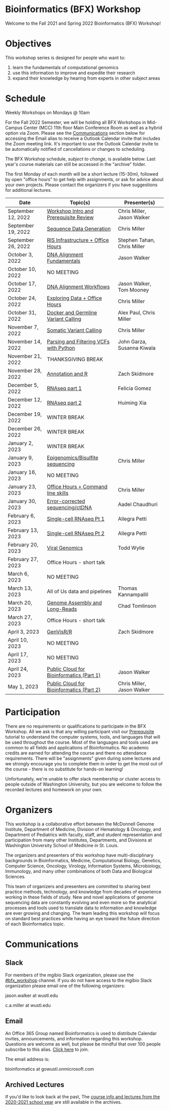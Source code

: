 # Bioinformatics (BFX) Workshop

Welcome to the Fall 2021 and Spring 2022 Bioinformatics (BFX) Workshop! 

# Objectives

This workshop series is designed for people who want to:
1) learn the fundamentals of computational genomics
2) use this information to improve and expedite their research
3) expand their knowledge by hearing from experts in other subject areas

# Schedule

Weekly Workshops on Mondays @ 10am

For the Fall 2022 Semester, we will be holding all BFX Workshops in Mid-Campus Center (MCC) 11th floor Main Conference Room as well as a hybrid option via Zoom. Please see the [Communications](README.md#communications) section below for accessing the Email alias to receive a Outlook Calendar invite that includes the Zoom meeting link. It's important to use the Outlook Calendar invite to be automatically notified of cancellations or changes to scheduling.

The BFX Workshop schedule, _subject to change_, is available below. Last year's course materials can still be accessed in the "archive" folder.

The first Monday of each month will be a short lecture (15-30m), followed by open "office hours" to get help with assignments, or ask for advice about your own projects. Please contact the organizers if you have suggestions for additional lectures.

|Date|Topic(s)|Presenter(s)|
|----|--------|------------|
| September 12, 2022 | [Workshop Intro and Prerequisite Review](lectures/week_01) | Chris Miller, Jason Walker | 
| September 19, 2022 | [Sequence Data Generation](lectures/week_02) | Chris Miller |
| September 26, 2022 | [RIS Infrastructure + Office Hours](https://wustl.box.com/s/003l9e3q1oh8631fdzct90aafcuxot1b) | Stephen Tahan, Chris Miller | 
| October 3, 2022 | [DNA Alignment Fundamentals](lectures/week_04) | Jason Walker |
| October 10, 2022 | NO MEETING | |
| October 17, 2022 | [DNA Alignment Workflows](lectures/week_05) | Jason Walker, Tom Mooney |
| October 24, 2022 | [Exploring Data + Office Hours](lectures/week_06) | Chris Miller |
| October 31, 2022 | [Docker and Germline Variant Calling](lectures/week_07) | Alex Paul, Chris Miller |
| November 7, 2022 | [Somatic Variant Calling](lectures/week_08) | Chris Miller|
| November 14, 2022 | [Parsing and Filtering VCFs with Python](lectures/week_09) | John Garza, Susanna Kiwala |
| November 21, 2022 | THANKSGIVING BREAK | |
| November 28, 2022 | [Annotation and R](lectures/week_10) | Zach Skidmore |
| December 5, 2022 | [RNAseq part 1](lectures/week_11) | Felicia Gomez |
| December 12, 2022 | [RNAseq part 2](lectures/week_12) | Huiming Xia |
| December 19, 2022 | WINTER BREAK | |
| December 26, 2022 | WINTER BREAK | |
| January 2, 2023 | WINTER BREAK | |
| January 9, 2023 | [Epigenomics/Bisulfite sequencing](lectures/week_13) | Chris Miller |
| January 16, 2023 | NO MEETING |  | 
| January 23, 2023 | [Office Hours + Command line skills](lectures/week_14) | Chris Miller | 
| January 30, 2023 | [Error-corrected sequencing/ctDNA](lectures/week_15) | Aadel Chaudhuri | 
| February 6, 2023 | [Single-cell RNAseq Pt 1](lectures/week_16) | Allegra Petti |
| February 13, 2023 | [Single-cell RNAseq Pt 2](lectures/week_17) | Allegra Petti |
| February 20, 2023 | [Viral Genomics](lectures/week_18) | Todd Wylie  |
| February 27, 2023 | Office Hours - short talk | |
| March 6, 2023 | NO MEETING |  |
| March 13, 2023 | All of Us data and pipelines | Thomas Kannampallil |
| March 20, 2023 | [Genome Assembly and Long-Reads](lectures/week_22) | Chad Tomlinson | 
| March 27, 2023 | Office Hours - short talk |  | 
| April 3, 2023 | [GenVisR/R](lectures/week_24) | Zach Skidmore |
| April 10, 2023 | NO MEETING | |
| April 17, 2023 | NO MEETING | |
| April 24, 2023 | [Public Cloud for Bioinformatics (Part 1)](lectures/week_27) | Jason Walker |
| May 1, 2023 | [Public Cloud for Bioinformatics (Part 2)](lectures/week_28) | Chris Miller, Jason Walker |

# Participation

There are no requirements or qualifications to participate in the BFX Workshop. All we ask is that any willing participant visit our [Prerequisite](lectures/week_01/bfx_workshop_01_overview.ipynb) tutorial to understand the computer systems, tools, and languages that will be used throughout the course. Most of the languages and tools used are common to all fields and applications of Bioinformatics. No academic credits are earned for attending the course and there no attendance requirements.  There will be "assignments" given during some lectures and we strongly encourage you to complete them in order to get the most out of the course - there is no substitute for hands-on learning!

Unfortunately, we're unable to offer slack membership or cluster access to people outside of Washington University, but you are welcome to follow the recorded lectures and homework on your own.

# Organizers

This workshop is a collaborative effort between the McDonnell Genome Institute, Department of Medicine, Division of Hematology & Oncology, and Department of Pediatrics with faculty, staff, and student representation and participation from many other Institutes, Departments, and Divisions at Washington University School of Medicine in St. Louis.

The organizers and presenters of this workshop have multi-disciplinary backgrounds in Bioinformatics, Medicine, Computational Biology, Genetics, Computer Science, Oncology, Virology, Information Systems, Microbiology, Immunology, and many other combinations of both Data and Biological Sciences.

This team of organizers and presenters are committed to sharing best practice methods, technology, and knowledge from decades of experience working in these fields of study. New and novel applications of genome sequencing data are constantly evolving and even more so the analytical processes and tools used to translate data to information and knowledge are ever growing and changing. The team leading this workshop will focus on standard best practices while having an eye toward the future direction of each Bioinformatics topic.

# Communications

## Slack

For members of the mgibio Slack organization, please use the [#bfx_workshop](https://mgibio.slack.com/archives/CDE4LQHHD) channel. If you do not have access to the mgibio Slack organization please email one of the following organizers:

jason.walker at wustl.edu

c.a.miller at wustl.edu

## Email

An Office 365 Group named Bioinformatics is used to distribute Calendar invites, announcements, and information regarding this workshop. Questions are welcome as well, but please be mindful that over 100 people subscribe to this alias. [Click here](https://outlook.office365.com/owa/bioinformatics@gowustl.onmicrosoft.com/groupsubscription.ashx?action=join&source=MSExchange/LokiServer&guid=2fdc302a-812b-4984-a57b-62ee21430272) to join.

The email address is: 

bioinformatics at gowustl.onmicrosoft.com

## Archived Lectures

If you'd like to look back at the past, The [course info and lectures from the 2020-2021 school year](https://github.com/genome/bfx-workshop/tree/v2020-2021) are still available in the archives.
